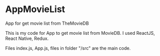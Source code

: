 # AppMovieList
App for get movie list from  TheMovieDB

This is my code for App to get movie list from MovieDB. I used ReactJS, React Native, Redux.

Files index.js, App.js, files in folder "/src" are the main code.
